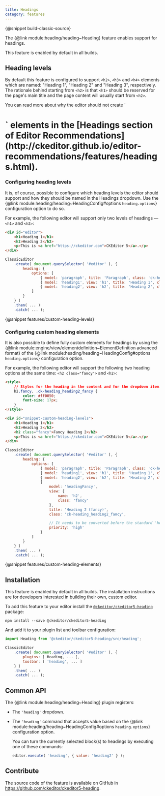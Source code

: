 ```yaml
---
title: Headings
category: features
---
```


{@snippet build-classic-source}

The {@link module:heading/heading~Heading} feature enables support for headings.

<info-box info>
	This feature is enabled by default in all builds.
</info-box>

## Heading levels

By default this feature is configured to support `<h2>`, `<h3>` and `<h4>` elements which are named: "Heading 1", "Heading 2" and "Heading 3", respectively. The rationale behind starting from `<h2>` is that `<h1>` should be reserved for the page's main title and the page content will usually start from `<h2>`.

<info-box hint>
	You can read more about why the editor should not create `<h1>` elements in the [Headings section of Editor Recommendations](http://ckeditor.github.io/editor-recommendations/features/headings.html).
</info-box>

### Configuring heading levels

It is, of course, possible to configure which heading levels the editor should support and how they should be named in the Headings dropdown. Use the {@link module:heading/heading~HeadingConfig#options `heading.options`} configuration option to do so.

For example, the following editor will support only two levels of headings &mdash; `<h1>` and `<h2>`:

```html
<div id="editor">
	<h1>Heading 1</h1>
	<h2>Heading 2</h2>
	<p>This is <a href="https://ckeditor.com">CKEditor 5</a>.</p>
</div>
```

```js
ClassicEditor
	.create( document.querySelector( '#editor' ), {
		heading: {
			options: [
				{ model: 'paragraph', title: 'Paragraph', class: 'ck-heading_paragraph' },
				{ model: 'heading1', view: 'h1', title: 'Heading 1', class: 'ck-heading_heading1' },
				{ model: 'heading2', view: 'h2', title: 'Heading 2', class: 'ck-heading_heading2' }
			]
		}
	} )
	.then( ... )
	.catch( ... );
```

{@snippet features/custom-heading-levels}

### Configuring custom heading elements

It is also possible to define fully custom elements for headings by using the {@link module:engine/view/elementdefinition~ElementDefinition advanced format} of the {@link module:heading/heading~HeadingConfig#options `heading.options`} configuration option.

For example, the following editor will support the following two heading options at the same time: `<h2 class="fancy">` and `<h2>`:

```html
<style>
	// Styles for the heading in the content and for the dropdown item.
	h2.fancy, .ck-heading_heading2_fancy {
		color: #ff0050;
		font-size: 17px;
	}
</style>

<div id="snippet-custom-heading-levels">
	<h1>Heading 1</h1>
	<h2>Heading 2</h2>
	<h2 class="fancy">Fancy Heading 2</h2>
	<p>This is <a href="https://ckeditor.com">CKEditor 5</a>.</p>
</div>
```

```js
ClassicEditor
	.create( document.querySelector( '#editor' ), {
		heading: {
			options: [
				{ model: 'paragraph', title: 'Paragraph', class: 'ck-heading_paragraph' },
				{ model: 'heading1', view: 'h1', title: 'Heading 1', class: 'ck-heading_heading1' },
				{ model: 'heading2', view: 'h2', title: 'Heading 2', class: 'ck-heading_heading2' },
				{
					model: 'headingFancy',
					view: {
						name: 'h2',
						class: 'fancy'
					},
					title: 'Heading 2 (fancy)',
					class: 'ck-heading_heading2_fancy',

					// It needs to be converted before the standard 'heading2'.
					priority: 'high'
				}
			]
		}
	} )
	.then( ... )
	.catch( ... );
```

{@snippet features/custom-heading-elements}

## Installation

<info-box info>
	This feature is enabled by default in all builds. The installation instructions are for developers interested in building their own, custom editor.
</info-box>

To add this feature to your editor install the [`@ckeditor/ckeditor5-heading`](https://www.npmjs.com/package/@ckeditor/ckeditor5-heading) package:

```
npm install --save @ckeditor/ckeditor5-heading
```

And add it to your plugin list and toolbar configuration:

```js
import Heading from '@ckeditor/ckeditor5-heading/src/heading';

ClassicEditor
	.create( document.querySelector( '#editor' ), {
		plugins: [ Heading, ... ],
		toolbar: [ 'heading', ... ]
	} )
	.then( ... )
	.catch( ... );
```

## Common API

The {@link module:heading/heading~Heading} plugin registers:

* The `'heading'` dropdown.
* The `'heading'` command that accepts value based on the {@link module:heading/heading~HeadingConfig#options `heading.options`} configuration option.

	You can turn the currently selected block(s) to headings by executing one of these commands:

	```js
	editor.execute( 'heading', { value: 'heading2' } );
	```

## Contribute

The source code of the feature is available on GitHub in https://github.com/ckeditor/ckeditor5-heading.
